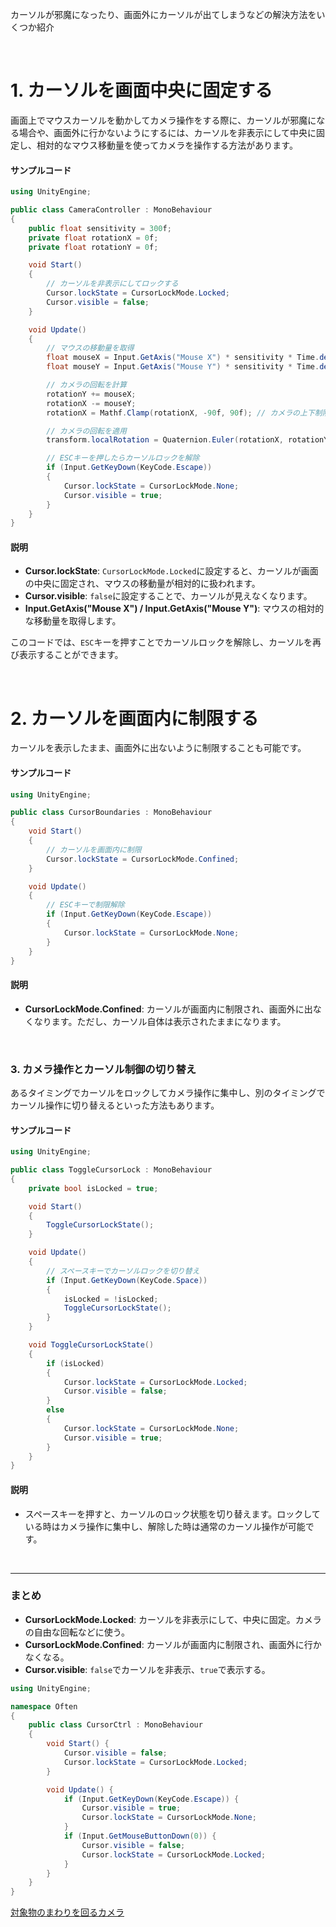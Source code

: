 カーソルが邪魔になったり、画面外にカーソルが出てしまうなどの解決方法をいくつか紹介

<br>

# 1. カーソルを画面中央に固定する
画面上でマウスカーソルを動かしてカメラ操作をする際に、カーソルが邪魔になる場合や、画面外に行かないようにするには、カーソルを非表示にして中央に固定し、相対的なマウス移動量を使ってカメラを操作する方法があります。

#### サンプルコード



```csharp
using UnityEngine;

public class CameraController : MonoBehaviour
{
    public float sensitivity = 300f;
    private float rotationX = 0f;
    private float rotationY = 0f;

    void Start()
    {
        // カーソルを非表示にしてロックする
        Cursor.lockState = CursorLockMode.Locked;
        Cursor.visible = false;
    }

    void Update()
    {
        // マウスの移動量を取得
        float mouseX = Input.GetAxis("Mouse X") * sensitivity * Time.deltaTime;
        float mouseY = Input.GetAxis("Mouse Y") * sensitivity * Time.deltaTime;

        // カメラの回転を計算
        rotationY += mouseX;
        rotationX -= mouseY;
        rotationX = Mathf.Clamp(rotationX, -90f, 90f); // カメラの上下制限

        // カメラの回転を適用
        transform.localRotation = Quaternion.Euler(rotationX, rotationY, 0f);

        // ESCキーを押したらカーソルロックを解除
        if (Input.GetKeyDown(KeyCode.Escape))
        {
            Cursor.lockState = CursorLockMode.None;
            Cursor.visible = true;
        }
    }
}
```

#### 説明
- **Cursor.lockState**: `CursorLockMode.Locked`に設定すると、カーソルが画面の中央に固定され、マウスの移動量が相対的に扱われます。
- **Cursor.visible**: `false`に設定することで、カーソルが見えなくなります。
- **Input.GetAxis("Mouse X") / Input.GetAxis("Mouse Y")**: マウスの相対的な移動量を取得します。

このコードでは、`ESC`キーを押すことでカーソルロックを解除し、カーソルを再び表示することができます。

<br>

# 2. カーソルを画面内に制限する
カーソルを表示したまま、画面外に出ないように制限することも可能です。

#### サンプルコード

```csharp
using UnityEngine;

public class CursorBoundaries : MonoBehaviour
{
    void Start()
    {
        // カーソルを画面内に制限
        Cursor.lockState = CursorLockMode.Confined;
    }

    void Update()
    {
        // ESCキーで制限解除
        if (Input.GetKeyDown(KeyCode.Escape))
        {
            Cursor.lockState = CursorLockMode.None;
        }
    }
}
```

#### 説明
- **CursorLockMode.Confined**: カーソルが画面内に制限され、画面外に出なくなります。ただし、カーソル自体は表示されたままになります。


<br>


### 3. カメラ操作とカーソル制御の切り替え
あるタイミングでカーソルをロックしてカメラ操作に集中し、別のタイミングでカーソル操作に切り替えるといった方法もあります。

#### サンプルコード

```csharp
using UnityEngine;

public class ToggleCursorLock : MonoBehaviour
{
    private bool isLocked = true;

    void Start()
    {
        ToggleCursorLockState();
    }

    void Update()
    {
        // スペースキーでカーソルロックを切り替え
        if (Input.GetKeyDown(KeyCode.Space))
        {
            isLocked = !isLocked;
            ToggleCursorLockState();
        }
    }

    void ToggleCursorLockState()
    {
        if (isLocked)
        {
            Cursor.lockState = CursorLockMode.Locked;
            Cursor.visible = false;
        }
        else
        {
            Cursor.lockState = CursorLockMode.None;
            Cursor.visible = true;
        }
    }
}
```

#### 説明
- スペースキーを押すと、カーソルのロック状態を切り替えます。ロックしている時はカメラ操作に集中し、解除した時は通常のカーソル操作が可能です。


<br>


---

### まとめ
- **CursorLockMode.Locked**: カーソルを非表示にして、中央に固定。カメラの自由な回転などに使う。
- **CursorLockMode.Confined**: カーソルが画面内に制限され、画面外に行かなくなる。
- **Cursor.visible**: `false`でカーソルを非表示、`true`で表示する。

```cs
using UnityEngine;

namespace Often
{
    public class CursorCtrl : MonoBehaviour
    {
        void Start() {
            Cursor.visible = false;
            Cursor.lockState = CursorLockMode.Locked;
        }

        void Update() {
            if (Input.GetKeyDown(KeyCode.Escape)) {
                Cursor.visible = true;
                Cursor.lockState = CursorLockMode.None;
            }
            if (Input.GetMouseButtonDown(0)) {
                Cursor.visible = false;
                Cursor.lockState = CursorLockMode.Locked;
            }
        }
    }
}
```


[対象物のまわりを回るカメラ](CameraOrbit.md)